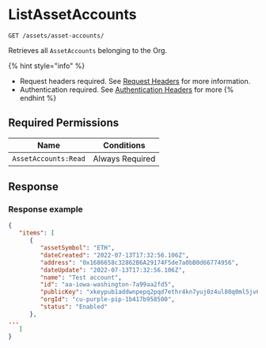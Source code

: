 # ListAssetAccounts

`GET /assets/asset-accounts/`

Retrieves all `AssetAccounts` belonging to the Org.

{% hint style="info" %}
* Request headers required. See [Request Headers](../../../getting-started/request-headers.md) for more information.
* Authentication required. See [Authentication Headers](../../../getting-started/request-headers.md#authentication-headers) for more 
{% endhint %}

## Required Permissions

| Name                           | Conditions      |
| ------------------------------ | --------------- |
| `AssetAccounts:Read`           | Always Required |

## Response <a href="#response" id="response"></a>

### Response example <a href="#response-example" id="response-example"></a>

```json
{
   "items": [
      {
         "assetSymbol": "ETH",
         "dateCreated": "2022-07-13T17:32:56.106Z",
         "address": "0x1686658c32862B6A29174F5de7a0bB0d66774956",
         "dateUpdate": "2022-07-13T17:32:56.106Z",
         "name": "Test account",
         "id": "aa-iowa-washington-7a99aa2fd5",
         "publicKey": "xkeypub1addwnpepq2pqd7ethr4kn7yuj0z4ul80q0ml5jv6y8lgfzheltllu6y3e93j25we5nk",
         "orgId": "cu-purple-pip-1b417b958500",
         "status": "Enabled"
      }, 
...
   ]
}

```
